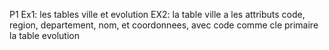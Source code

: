 P1
Ex1: les tables ville et evolution
EX2: la table ville a les attributs code, region, departement, nom, et coordonnees, avec code comme cle primaire
     la table evolution 